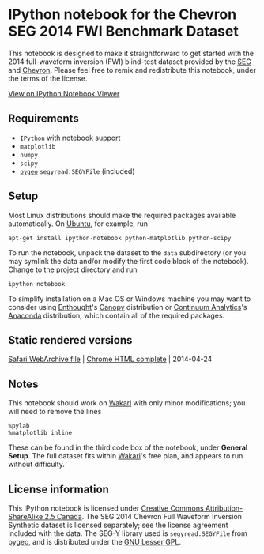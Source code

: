 # IPython notebook for the Chevron SEG 2014 FWI Benchmark Dataset

This notebook is designed to make it straightforward to get started with the 2014 full-waveform inversion (FWI) blind-test dataset provided by the [SEG][] and [Chevron][]. Please feel free to remix and redistribute this notebook, under the terms of the license.

[View on IPython Notebook Viewer][VIEW]

## Requirements

- `IPython` with notebook support
- `matplotlib`
- `numpy`
- `scipy`
- [`pygeo`][pygeo] `segyread.SEGYFile` (included)

## Setup

Most Linux distributions should make the required packages available automatically. On [Ubuntu][], for example, run

    apt-get install ipython-notebook python-matplotlib python-scipy

To run the notebook, unpack the dataset to the `data` subdirectory (or you may symlink the data and/or modify the first code block of the notebook). Change to the project directory and run

    ipython notebook

To simplify installation on a Mac OS or Windows machine you may want to consider using [Enthought][]'s [Canopy][] distribution or [Continuum Analytics][]'s [Anaconda][] distribution, which contain all of the required packages.

## Static rendered versions

[Safari WebArchive file][ArSafari] | [Chrome HTML complete][ArChrome] | 2014-04-24

## Notes

This notebook should work on [Wakari][] with only minor modifications; you will need to remove the lines

    %pylab
    %matplotlib inline

These can be found in the third code box of the notebook, under **General Setup**. The full dataset fits within [Wakari][]'s free plan, and appears to run without difficulty.

## License information

This IPython notebook is licensed under [Creative Commons Attribution-ShareAlike 2.5 Canada][CCLic]. The SEG 2014 Chevron Full Waveform Inversion Synthetic dataset is licensed separately; see the license agreement included with the data. The SEG-Y library used is `segyread.SEGYFile` from [pygeo][], and is distributed under the [GNU Lesser GPL][LGPL].

[SEG]: http://www.seg.org/seg
[Chevron]: http://www.chevron.com/

[Ubuntu]: http://www.ubuntu.com/
[Enthought]: https://www.enthought.com/
[Canopy]: https://www.enthought.com/products/canopy/
[Continuum Analytics]: http://www.continuum.io/
[Anaconda]: https://store.continuum.io/cshop/anaconda/

[ArSafari]: https://www.dropbox.com/s/4mdpyx1n5cvjky0/ChevronNotebook.webarchive
[ArChrome]: https://www.dropbox.com/s/7jjh77s88htxc7r/ChevronNotebook.tar.gz

[Wakari]: https://www.wakari.io/

[CCLic]: http://creativecommons.org/licenses/by-sa/2.5/ca/
[pygeo]: https://github.com/bsmithyman/pygeo
[LGPL]: https://www.gnu.org/licenses/lgpl.html

[VIEW]: http://nbviewer.ipython.org/github/bsmithyman/IPyNB-SEG2014FWIBenchmark/blob/master/SEG%202014%20Chevron%20Initial.ipynb
